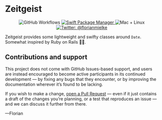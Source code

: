 # Zeitgeist

<p align="center">
    <img src="https://github.com/FlorianMielke/Zeitgeist/workflows/Swift/badge.svg" alt="GitHub Workflows" />
    <a href="https://swift.org/package-manager">
        <img src="https://img.shields.io/badge/swiftpm-compatible-brightgreen.svg?style=flat" alt="Swift Package Manager" />
    </a>
     <img src="https://img.shields.io/badge/platforms-mac+linux-brightgreen.svg?style=flat" alt="Mac + Linux" />
    <a href="https://twitter.com/florianmielke">
        <img src="https://img.shields.io/badge/twitter-@florianmielke-blue.svg?style=flat" alt="Twitter: @florianmielke" />
    </a>
</p>

Zeitgeist provides some lightweight and swifty classes around `Date`. Somewhat inspired by Ruby on Rails 🤷‍♂️.

## Contributions and support

This project does not come with GitHub Issues-based support, and users are instead encouraged to become active participants in its continued development — by fixing any bugs that they encounter, or by improving the documentation wherever it’s found to be lacking.

If you wish to make a change, [open a Pull Request](https://github.com/FlorianMielke/Zeitgeit/pull/new) — even if it just contains a draft of the changes you’re planning, or a test that reproduces an issue — and we can discuss it further from there.

—Florian
